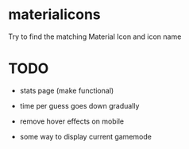 # materialicons
Try to find the matching Material Icon and icon name



# TODO

- stats page (make functional)

- time per guess goes down gradually

- remove hover effects on mobile

- some way to display current gamemode